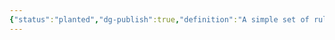 ```yaml
---
{"status":"planted","dg-publish":true,"definition":"A simple set of rules and requirements that dictate how version numbers are assigned and incremented.","tags":["concept/SRE"],"url":"https://semver.org/","creation_date":"2024-05-02 17:50","permalink":"/concepts/semantic-versioning/","dgPassFrontmatter":true}
---
```


